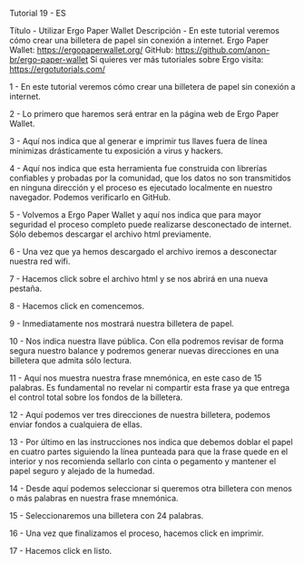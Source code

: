 Tutorial 19 - ES

Título - Utilizar Ergo Paper Wallet
Descripción - En este tutorial veremos cómo crear una billetera de papel sin conexión a internet. 
Ergo Paper Wallet: https://ergopaperwallet.org/
GitHub: https://github.com/anon-br/ergo-paper-wallet
Si quieres ver más tutoriales sobre Ergo visita: https://ergotutorials.com/

1 - En este tutorial veremos cómo crear una billetera de papel sin conexión a internet. 

2 - Lo primero que haremos será entrar en la página web de Ergo Paper Wallet.

3 - Aquí nos indica que al generar e imprimir tus llaves fuera de línea minimizas drásticamente tu exposición a virus y hackers.

4 - Aquí nos indica que esta herramienta fue construida con librerías confiables y probadas por la comunidad, que los datos no son transmitidos en ninguna dirección y el proceso es ejecutado localmente en nuestro navegador. Podemos verificarlo en GitHub.

5 - Volvemos a Ergo Paper Wallet y aquí nos indica que para mayor seguridad el proceso completo puede realizarse desconectado de internet. Sólo debemos descargar el archivo html previamente. 

6 - Una vez que ya hemos descargado el archivo iremos a desconectar nuestra red wifi.

7 - Hacemos click sobre el archivo html y se nos abrirá en una nueva pestaña.

8 - Hacemos click en comencemos.

9 - Inmediatamente nos mostrará nuestra billetera de papel. 

10 - Nos indica nuestra llave pública. Con ella podremos revisar de forma segura nuestro balance y podremos generar nuevas direcciones en una billetera que admita sólo lectura.

11 - Aquí nos muestra nuestra frase mnemónica, en este caso de 15 palabras. Es fundamental no revelar ni compartir esta frase ya que entrega el control total sobre los fondos de la billetera.

12 - Aquí podemos ver tres direcciones de nuestra billetera, podemos enviar fondos a cualquiera de ellas.

13 - Por último en las instrucciones nos indica que debemos doblar el papel en cuatro partes siguiendo la línea punteada para que la frase quede en el interior y nos recomienda sellarlo con cinta o pegamento y mantener el papel seguro y alejado de la humedad. 

14 - Desde aquí podemos seleccionar si queremos otra billetera con menos o más palabras en nuestra frase mnemónica.

15 - Seleccionaremos una billetera con 24 palabras.

16 - Una vez que finalizamos el proceso, hacemos click en imprimir.

17 - Hacemos click en listo.
